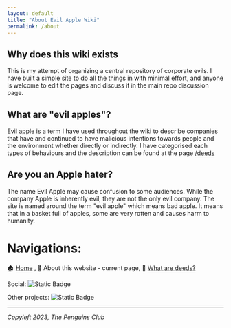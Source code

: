 ```yaml
---
layout: default
title: "About Evil Apple Wiki"
permalink: /about
---
```

## Why does this wiki exists

This is my attempt of organizing a central repository of corporate evils. I have built a simple site to do all the things in with minimal effort, and anyone is welcome to edit the pages and discuss it in the main repo discussion page.

## What are "evil apples"?

Evil apple is a term I have used throughout the wiki to describe companies that have and continued to have malicious intentions towards people and the environment whether directly or indirectly. I have categorised each types of behaviours and the description can be found at the page [/deeds](/deeds)

## Are you an Apple hater?

The name Evil Apple may cause confusion to some audiences. While the company Apple is inherently evil, they are not the only evil company. The site is named around the term "evil apple" which means bad apple. It means that in a basket full of apples, some are very rotten and causes harm to humanity.

# Navigations:

🏠 [Home](https://evilapple.org) , 📖 About this website - current page, 📢 [What are deeds?](/deeds)

Social: ![Static Badge](https://img.shields.io/badge/Telegram-join_us-0088CC?logo=telegram&logoColor=white&link=https%3A%2F%2Ft.me%2FThe_PenguinsClub)

Other projects: ![Static Badge](https://img.shields.io/badge/The_Penguins_Club%2Fbd--blockade-black?logo=github&logoColor=white&link=https%3A%2F%2Fgithub.com%2FThe-Penguins-Club%2Fbd-blockade)

---

*Copyleft 2023, The Penguins Club*
